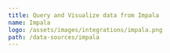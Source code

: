 ```yaml
---
title: Query and Visualize data from Impala
name: Impala
logo: /assets/images/integrations/impala.png
path: /data-sources/impala
---
```


